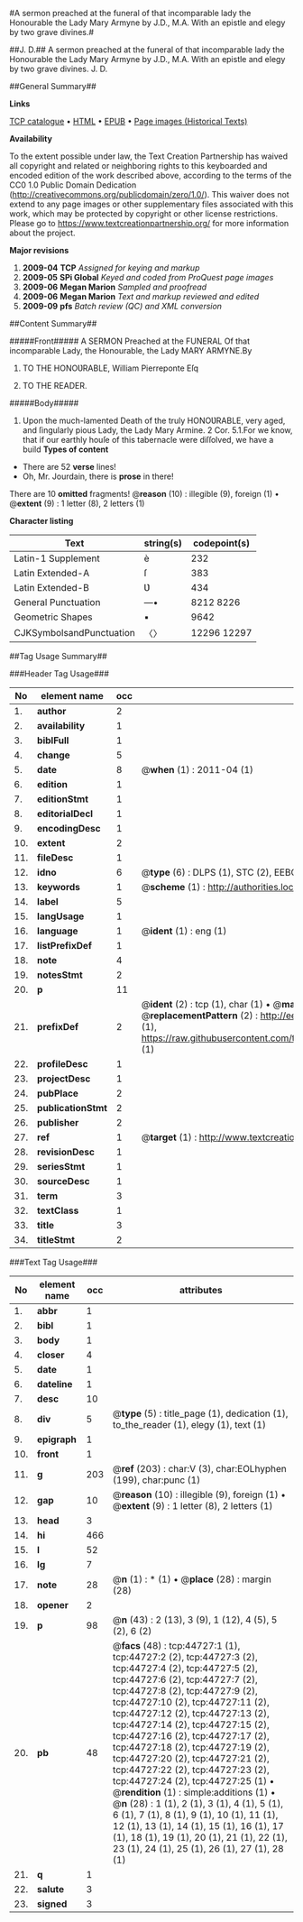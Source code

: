 #A sermon preached at the funeral of that incomparable lady the Honourable the Lady Mary Armyne by J.D., M.A. With an epistle and elegy by two grave divines.#

##J. D.##
A sermon preached at the funeral of that incomparable lady the Honourable the Lady Mary Armyne by J.D., M.A. With an epistle and elegy by two grave divines.
J. D.

##General Summary##

**Links**

[TCP catalogue](http://www.ota.ox.ac.uk/tcp/)  • 
[HTML](http://tei.it.ox.ac.uk/tcp/Texts-HTML/free/A37/A37256.html)  • 
[EPUB](http://tei.it.ox.ac.uk/tcp/Texts-EPUB/free/A37/A37256.epub) • 
[Page images (Historical Texts)](https://historicaltexts.jisc.ac.uk/eebo-10261284e)

**Availability**

To the extent possible under law, the Text Creation Partnership has waived all copyright and related or neighboring rights to this keyboarded and encoded edition of the work described above, according to the terms of the CC0 1.0 Public Domain Dedication (http://creativecommons.org/publicdomain/zero/1.0/). This waiver does not extend to any page images or other supplementary files associated with this work, which may be protected by copyright or other license restrictions. Please go to https://www.textcreationpartnership.org/ for more information about the project.

**Major revisions**

1. __2009-04__ __TCP__ *Assigned for keying and markup*
1. __2009-05__ __SPi Global__ *Keyed and coded from ProQuest page images*
1. __2009-06__ __Megan Marion__ *Sampled and proofread*
1. __2009-06__ __Megan Marion__ *Text and markup reviewed and edited*
1. __2009-09__ __pfs__ *Batch review (QC) and XML conversion*

##Content Summary##

#####Front#####
A SERMON Preached at the FUNERAL Of that incomparable Lady, the Honourable, the Lady MARY ARMYNE.By 
1. TO THE HONOƲRABLE, William Pierreponte Eſq

1. TO THE READER.

#####Body#####

1. Upon the much-lamented Death of the truly HONOƲRABLE, very aged, and ſingularly pious Lady, the Lady Mary Armine.
2 Cor. 5.1.For we know, that if our earthly houſe of this tabernacle were diſſolved, we have a build
**Types of content**

  * There are 52 **verse** lines!
  * Oh, Mr. Jourdain, there is **prose** in there!

There are 10 **omitted** fragments! 
 @__reason__ (10) : illegible (9), foreign (1)  •  @__extent__ (9) : 1 letter (8), 2 letters (1)

**Character listing**


|Text|string(s)|codepoint(s)|
|---|---|---|
|Latin-1 Supplement|è|232|
|Latin Extended-A|ſ|383|
|Latin Extended-B|Ʋ|434|
|General Punctuation|—•|8212 8226|
|Geometric Shapes|▪|9642|
|CJKSymbolsandPunctuation|〈〉|12296 12297|

##Tag Usage Summary##

###Header Tag Usage###

|No|element name|occ|attributes|
|---|---|---|---|
|1.|__author__|2||
|2.|__availability__|1||
|3.|__biblFull__|1||
|4.|__change__|5||
|5.|__date__|8| @__when__ (1) : 2011-04 (1)|
|6.|__edition__|1||
|7.|__editionStmt__|1||
|8.|__editorialDecl__|1||
|9.|__encodingDesc__|1||
|10.|__extent__|2||
|11.|__fileDesc__|1||
|12.|__idno__|6| @__type__ (6) : DLPS (1), STC (2), EEBO-CITATION (1), OCLC (1), VID (1)|
|13.|__keywords__|1| @__scheme__ (1) : http://authorities.loc.gov/ (1)|
|14.|__label__|5||
|15.|__langUsage__|1||
|16.|__language__|1| @__ident__ (1) : eng (1)|
|17.|__listPrefixDef__|1||
|18.|__note__|4||
|19.|__notesStmt__|2||
|20.|__p__|11||
|21.|__prefixDef__|2| @__ident__ (2) : tcp (1), char (1)  •  @__matchPattern__ (2) : ([0-9\-]+):([0-9IVX]+) (1), (.+) (1)  •  @__replacementPattern__ (2) : http://eebo.chadwyck.com/downloadtiff?vid=$1&page=$2 (1), https://raw.githubusercontent.com/textcreationpartnership/Texts/master/tcpchars.xml#$1 (1)|
|22.|__profileDesc__|1||
|23.|__projectDesc__|1||
|24.|__pubPlace__|2||
|25.|__publicationStmt__|2||
|26.|__publisher__|2||
|27.|__ref__|1| @__target__ (1) : http://www.textcreationpartnership.org/docs/. (1)|
|28.|__revisionDesc__|1||
|29.|__seriesStmt__|1||
|30.|__sourceDesc__|1||
|31.|__term__|3||
|32.|__textClass__|1||
|33.|__title__|3||
|34.|__titleStmt__|2||


###Text Tag Usage###

|No|element name|occ|attributes|
|---|---|---|---|
|1.|__abbr__|1||
|2.|__bibl__|1||
|3.|__body__|1||
|4.|__closer__|4||
|5.|__date__|1||
|6.|__dateline__|1||
|7.|__desc__|10||
|8.|__div__|5| @__type__ (5) : title_page (1), dedication (1), to_the_reader (1), elegy (1), text (1)|
|9.|__epigraph__|1||
|10.|__front__|1||
|11.|__g__|203| @__ref__ (203) : char:V (3), char:EOLhyphen (199), char:punc (1)|
|12.|__gap__|10| @__reason__ (10) : illegible (9), foreign (1)  •  @__extent__ (9) : 1 letter (8), 2 letters (1)|
|13.|__head__|3||
|14.|__hi__|466||
|15.|__l__|52||
|16.|__lg__|7||
|17.|__note__|28| @__n__ (1) : * (1)  •  @__place__ (28) : margin (28)|
|18.|__opener__|2||
|19.|__p__|98| @__n__ (43) : 2 (13), 3 (9), 1 (12), 4 (5), 5 (2), 6 (2)|
|20.|__pb__|48| @__facs__ (48) : tcp:44727:1 (1), tcp:44727:2 (2), tcp:44727:3 (2), tcp:44727:4 (2), tcp:44727:5 (2), tcp:44727:6 (2), tcp:44727:7 (2), tcp:44727:8 (2), tcp:44727:9 (2), tcp:44727:10 (2), tcp:44727:11 (2), tcp:44727:12 (2), tcp:44727:13 (2), tcp:44727:14 (2), tcp:44727:15 (2), tcp:44727:16 (2), tcp:44727:17 (2), tcp:44727:18 (2), tcp:44727:19 (2), tcp:44727:20 (2), tcp:44727:21 (2), tcp:44727:22 (2), tcp:44727:23 (2), tcp:44727:24 (2), tcp:44727:25 (1)  •  @__rendition__ (1) : simple:additions (1)  •  @__n__ (28) : 1 (1), 2 (1), 3 (1), 4 (1), 5 (1), 6 (1), 7 (1), 8 (1), 9 (1), 10 (1), 11 (1), 12 (1), 13 (1), 14 (1), 15 (1), 16 (1), 17 (1), 18 (1), 19 (1), 20 (1), 21 (1), 22 (1), 23 (1), 24 (1), 25 (1), 26 (1), 27 (1), 28 (1)|
|21.|__q__|1||
|22.|__salute__|3||
|23.|__signed__|3||
